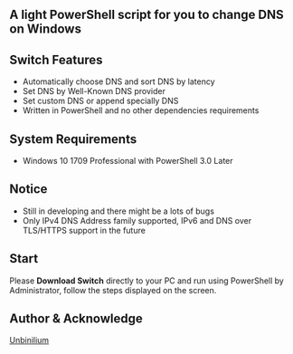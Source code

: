 ## A light PowerShell script for you to change DNS on Windows

## Switch Features
- Automatically choose DNS and sort DNS by latency
- Set DNS by Well-Known DNS provider
- Set custom DNS or append specially DNS
- Written in PowerShell and no other dependencies requirements

## System Requirements
- Windows 10 1709 Professional with PowerShell 3.0 Later

## Notice
- Still in developing and there might be a lots of bugs
- Only IPv4 DNS Address family supported, IPv6 and DNS over TLS/HTTPS support in the future

## Start
Please **Download Switch** directly to your PC and run using PowerShell by Administrator, follow the steps displayed on the screen.

## Author & Acknowledge
<a href="https://github.com/Unbinilium" target="_blank">Unbinilium</a>
